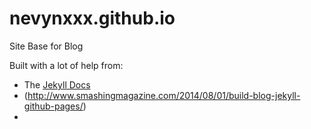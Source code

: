 nevynxxx.github.io
==================

Site Base for Blog

Built with a lot of help from:
* The [Jekyll Docs](http://jekyllrb.com/docs/)
* (http://www.smashingmagazine.com/2014/08/01/build-blog-jekyll-github-pages/)
* 


